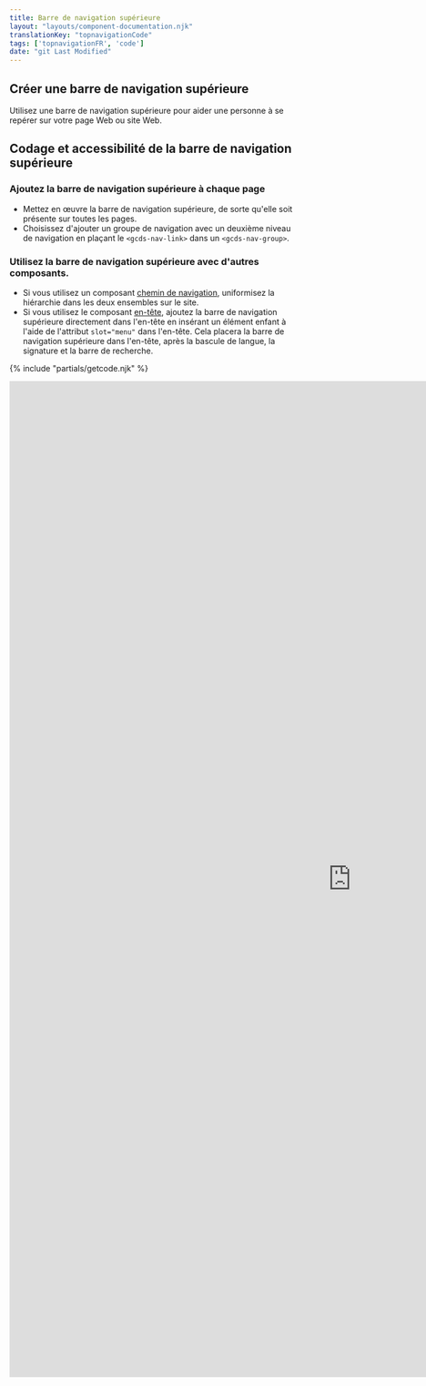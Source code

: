```yaml
---
title: Barre de navigation supérieure
layout: "layouts/component-documentation.njk"
translationKey: "topnavigationCode"
tags: ['topnavigationFR', 'code']
date: "git Last Modified"
---
```


## Créer une barre de navigation supérieure

Utilisez une barre de navigation supérieure pour aider une personne à se repérer sur votre page Web ou site Web.

## Codage et accessibilité de la barre de navigation supérieure

### Ajoutez la barre de navigation supérieure à chaque page

- Mettez en œuvre la barre de navigation supérieure, de sorte qu'elle soit présente sur toutes les pages.
- Choisissez d'ajouter un groupe de navigation avec un deuxième niveau de navigation en plaçant le `<gcds-nav-link>` dans un `<gcds-nav-group>`.

### Utilisez la barre de navigation supérieure avec d'autres composants.

- Si vous utilisez un composant <a href="{{ links.breadcrumbs }}">chemin de navigation</a>, uniformisez la hiérarchie dans les deux ensembles sur le site.  
- Si vous utilisez le  composant <a href="{{ links.header }}">en-tête</a>, ajoutez la barre de navigation supérieure directement dans l'en-tête en insérant un élément enfant à l'aide de l'attribut `slot="menu"` dans l'en-tête. Cela placera la barre de navigation supérieure dans l'en-tête, après la bascule de langue, la signature et la barre de recherche.

{% include "partials/getcode.njk" %}

<iframe
  title="Survol des propriétés et des évènements relatifs à gcds-top-nav."
  src="https://cds-snc.github.io/gcds-components/iframe.html?viewMode=docs&singleStory=true&id=components-top-navigation--events-properties"
  width="1200"
  height="1750"
  style="display: block; margin: 0 auto;"
  frameBorder="0"
  allow="clipboard-write"
></iframe>
